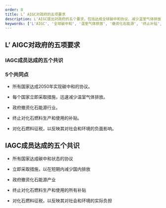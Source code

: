```yaml
---
order: 8
title: L’ AIGC对政府的五项要求
description: L'AIGC提出对政府的五个要求，包括达成全球碳中和协议、减少温室气体排放、撤资化石能源产业、终止补贴以及对化石燃料征税等。这些举措旨在实现环境保护和可持续发展。
keywords: ['L'AIGC', '全球碳中和', '温室气体排放', '撤资化石能源', '终止补贴', '化石燃料征税', '环境保护', '可持续发展']
---
```


## L’ AIGC对政府的五项要求

### IAGC成员达成的五个共识

### 5个共同点

* 所有国家达成2050年实现碳中和的协议。

* 每个国家立即采取措施，迅速减少温室气体排放。

* 政府撤资化石能源行业。

* 终止对化石燃料生产和使用的补贴。

* 对化石燃料征税，以反映其对社会和环境的负面影响。

## IAGC成员达成的五个共识

* 所有国家达成碳中和状态的协议

* 立即采取措施，以在短期内减少国内排放

* 政府撤资化石能源产业

* 终止对化石燃料生产和使用的所有补贴

* 对化石燃料征税，以反映其对社会和环境的实际负担
